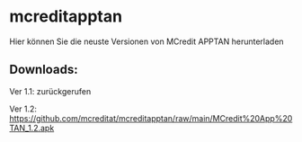 # mcreditapptan

Hier können Sie die neuste Versionen von MCredit APPTAN herunterladen

Downloads:
-
Ver 1.1: zurückgerufen

Ver 1.2: https://github.com/mcreditat/mcreditapptan/raw/main/MCredit%20App%20TAN_1.2.apk
